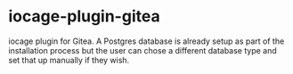 # iocage-plugin-gitea

iocage plugin for Gitea. A Postgres database is already setup as part of the installation process but the user can chose a different database type and set that up manually if they wish. 
